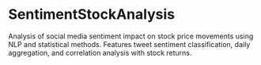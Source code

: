 # SentimentStockAnalysis
Analysis of social media sentiment impact on stock price movements using NLP and statistical methods. Features tweet sentiment classification, daily aggregation, and correlation analysis with stock returns.
